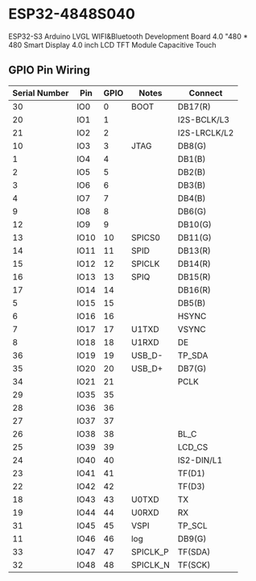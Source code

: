 # ESP32-4848S040
 ESP32-S3 Arduino LVGL WIFI&Bluetooth Development Board 4.0 "480 * 480 Smart Display 4.0 inch LCD TFT Module Capacitive Touch

## GPIO Pin Wiring

| Serial Number | Pin | GPIO | Notes |Connect |
| --- | --- | --- | --- | --- |
|30 | IO0 | 0 | BOOT | DB17(R) |
|20 | IO1 | 1 |  | I2S-BCLK/L3
|21 | IO2 | 2 |  | I2S-LRCLK/L2
|10 | IO3 | 3 | JTAG | DB8(G)
|1 | IO4 | 4 |  | DB1(B)
|2 | IO5 | 5 |  | DB2(B)
|3 | IO6 | 6 |  | DB3(B)
|4 | IO7 | 7 |  | DB4(B)
|9 | IO8 | 8 |  | DB6(G)
|12 | IO9 | 9 |  | DB10(G)
|13 | IO10 | 10 | SPICS0 | DB11(G)
|14 | IO11 | 11 | SPID | DB13(R)
|15 | IO12 | 12 | SPICLK | DB14(R)
|16 | IO13 | 13 | SPIQ | DB15(R)
|17 | IO14 | 14 |  | DB16(R)
|5 | IO15 | 15 |  | DB5(B)
|6 | IO16 | 16 |  | HSYNC
|7 | IO17 | 17 | U1TXD | VSYNC
|8 | IO18 | 18 | U1RXD | DE
|36 | IO19 | 19 | USB_D- | TP_SDA
|35 | IO20 | 20 | USB_D+ | DB7(G)
|34 | IO21 | 21 |  | PCLK
|29 | IO35 | 35 |  | 
|28 | IO36 | 36 |  | 
|27 | IO37 | 37 |  | 
|26 | IO38 | 38 |  | BL_C
|25 | IO39 | 39 |  | LCD_CS
|24 | IO40 | 40 |  | IS2-DIN/L1
|23 | IO41 | 41 |  | TF(D1)
|22 | IO42 | 42 |  | TF(D3)
|18 | IO43 | 43 | U0TXD | TX
|19 | IO44 | 44 | U0RXD | RX
|31 | IO45 | 45 | VSPI | TP_SCL
|11 | IO46 | 46 | log | DB9(G)
|33 | IO47 | 47 | SPICLK_P | TF(SDA)
|32 | IO48 | 48 | SPICLK_N | TF(SCK)